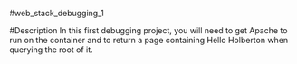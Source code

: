 #web_stack_debugging_1

#Description
In this first debugging project, you will need to get Apache to run on the container and to return a page containing Hello Holberton when querying the root of it.
